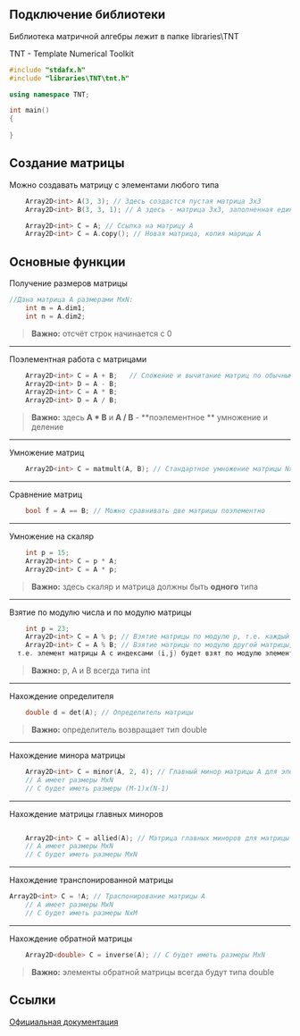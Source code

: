 
Подключение библиотеки
--------------------------------------

Библиотека матричной алгебры лежит в папке libraries\TNT

TNT - Template Numerical Toolkit

```C++
#include "stdafx.h"
#include "libraries\TNT\tnt.h"

using namespace TNT;

int main()
{
	
}
```

Создание матрицы
---------------------------

Можно создавать матрицу с элементами любого типа

```C++
	Array2D<int> A(3, 3); // Здесь создастся пустая матрица 3x3
	Array2D<int> B(3, 3, 1); // А здесь - матрица 3x3, заполненная единицами
```

```C++
	Array2D<int> C = A; // Ссылка на матрицу A
	Array2D<int> C = A.copy(); // Новая матрица, копия марицы A
```

Основные функции
-----------------------------

Получение размеров матрицы 

```C++
//Дана матрица A размерами MxN:
	int m = A.dim1;
	int n = A.dim2;
```

>**Важно:** отсчёт строк начинается с 0

------------------------------------
Поэлементная работа с матрицами
```C++
	Array2D<int> C = A + B;   // Сложение и вычитание матриц по обычным правилам
	Array2D<int> D = A - B;
	Array2D<int> C = A * B;
	Array2D<int> D = A / B;  
```

>**Важно:** здесь **A * B** и **A / B** - **поэлементное ** умножение и деление

------------------------------------
Умножение матриц

```C++
	Array2D<int> C = matmult(A, B); // Стандартное умножение матрицы NxM на MxK
```
------------------------------------
Сравнение матриц

```C++
	bool f = A == B; // Можно сравнивать две матрицы поэлементно

```
------------------------------------
Умножение на скаляр
```C++
	int p = 15;
	Array2D<int> C = p * A;
	Array2D<int> C = A * p;
```
>**Важно:** здесь скаляр и матрица должны быть **одного** типа

------------------------------------
Взятие по модулю числа и по модулю матрицы
```C++
	int p = 23;
	Array2D<int> C = A % p; // Взятие матрицы по модулю p, т.е. каждый элемент будет взят по этому модулю
	Array2D<int> C = A % B; // Взятие матрицы по модулю другой матрицы,
  т.е. элемент матрицы A с индексами (i,j) будет взят по модулю элемента с такими же индексами матрицы B 
```

>**Важно:** p, A и B всегда типа int

------------------------------------
Нахождение определителя
```C++
	double d = det(A); // Определитель матрицы
```
>**Важно:** определитель возвращает тип double


------------------------------------
Нахождение минора матрицы
```C++
	Array2D<int> C = minor(A, 2, 4); // Главный минор матрицы A для элемента с индексами (2, 4)	
	// A имеет размеры MxN
	// C будет иметь размеры (M-1)x(N-1)
```

------------------------------------
Нахождение матрицы главных миноров
```C++

	Array2D<int> C = allied(A); // Матрица главных миноров для матрицы A
	// A имеет размеры MxN
	// C будет иметь размеры MxN
```

------------------------------------
Нахождение транспонированной матрицы
```C++
Array2D<int> C = !A; // Траспонирование матрицы A
	// A имеет размеры MxN
	// C будет иметь размеры NxM
```

------------------------------------
Нахождение обратной матрицы
```C++
	Array2D<double> C = inverse(A);	// C будет иметь размеры MxN
```
>**Важно:** элементы обратной матрицы всегда будут типа double

Ссылки
--------------------------
[Официальная документация][1]

[1]:[http://math.nist.gov/tnt/tnt_doxygen/namespace_TNT.html]
